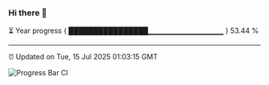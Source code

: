 ### Hi there 👋

⏳ Year progress { ████████████████▁▁▁▁▁▁▁▁▁▁▁▁▁▁ } 53.44 %

---

⏰ Updated on Tue, 15 Jul 2025 01:03:15 GMT

![Progress Bar CI](https://github.com/Shyam-Makwana/GitHub-Actions-Demo/workflows/Progress%20Bar%20CI/badge.svg)

